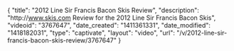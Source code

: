 {
    "title": "2012 Line Sir Francis Bacon Skis Review",
    "description": "http:\/\/www.skis.com Review for the 2012 Line Sir Francis Bacon Skis",
    "videoid": "3767647",
    "date_created": "1411361331",
    "date_modified": "1418182031",
    "type": "captivate",
    "layout": "video",
    "url": "\/v\/2012-line-sir-francis-bacon-skis-review\/3767647"
}